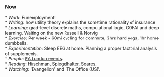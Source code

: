 <h3>Now</h3>
<div>	
	* <i>Work</i>: Funemployment!<br>
	* <i>Writing</i>: how utility theory explains the sometime rationality of insurance <br>
	* <i>Learning</i>: grad-level discrete maths, computational logic, GOFAI and deep learning. Waiting on the new Russell & Norvig.<br>
	* <i>Exercise</i>: Per week - 60mi cycling for commute, 3hrs hard yoga, 1hr home dumbbells.<br>
	* <i>Experimentation</i>: Sleep EEG at home. Planning a proper factorial analysis of supplements.<br>
	* <i>People</i>: <a href="https://ealondon.com/events">EA London events</a>.<br>
	* <i>Reading</i>: <a href="https://www.goodreads.com/review/list/68316850-gavin?shelf=currently-reading">Hirschman, Spiegelhalter, Soares.</a><br>
	* <i>Watching</i>: 'Evangelion' and 'The Office (US)'.
</div>